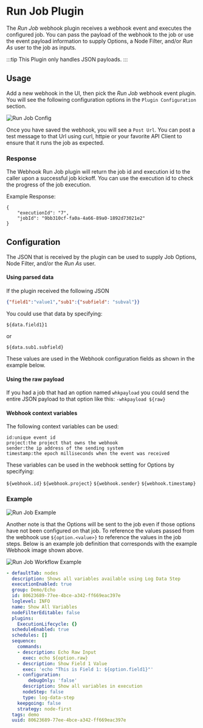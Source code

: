 # Run Job Plugin

The *Run Job* webhook plugin receives a webhook event and executes the configured job.
You can pass the payload of the webhook to the job or use the event payload information
to supply Options, a Node Filter, and/or *Run As* user to the job as inputs.

:::tip
This Plugin only handles JSON payloads.
:::

## Usage

Add a new webhook in the UI, then pick the *Run Job* webhook event plugin.  
You will see the following configuration options in the `Plugin Configuration` section.

![Run Job Config](~@assets/img/webhook-run-job-plugin.png)

Once you have saved the webhook, you will see a `Post Url`. You can post a test message to
that Url using curl, httpie or your favorite API Client to ensure that it runs the job as expected.

### Response

The Webhook Run Job plugin will return the job id and execution id to the caller upon a successful job kickoff.
You can use the execution id to check the progress of the job execution.

Example Response:
```
{
    "executionId": "7",
    "jobId": "9bb310cf-fa0a-4a66-89a0-1892d73021e2"
}
```

## Configuration

The JSON that is received by the plugin can be used to supply Job Options, Node Filter, and/or the *Run As* user.

#### Using parsed data

If the plugin received the following JSON
```json
{"field1":"value1","sub1":{"subfield": "subval"}}
```

You could use that data by specifying:

`${data.field1}1`

or

`${data.sub1.subfield}`

These values are used in the Webhook configuration fields as shown in the example below.

#### Using the raw payload

If you had a job that had an option named `whkpayload` you could send the entire JSON
payload to that option like this:
`-whkpayload ${raw}`

#### Webhook context variables

The following context variables can be used:

```properties
id:unique event id
project:the project that owns the webhook
sender:the ip address of the sending system
timestamp:the epoch milliseconds when the event was received
```

These variables can be used in the webhook setting for Options by specifying:

`${webhook.id}`
`${webhook.project}`
`${webhook.sender}`
`${webhook.timestamp}`

### Example

![Run Job Example](~@assets/img/webhook-run-job-example.png)

Another note is that the Options will be sent to the job even if those options have not been configured on that job.  To reference the values passed from the webhook use `${option.<value>}` to reference the values in the job steps.  Below is an example job definition that corresponds with the example Webhook image shown above.

![Run Job Workflow Example](~@assets/img/webhook-run-job-examplejob.png)

```yaml
- defaultTab: nodes
  description: Shows all variables available using Log Data Step
  executionEnabled: true
  group: Demo/Echo
  id: 80623689-77ee-4bce-a342-ff669eac397e
  loglevel: INFO
  name: Show All Variables
  nodeFilterEditable: false
  plugins:
    ExecutionLifecycle: {}
  scheduleEnabled: true
  schedules: []
  sequence:
    commands:
    - description: Echo Raw Input
      exec: echo ${option.raw}
    - description: Show Field 1 Value
      exec: 'echo "This is Field 1: ${option.field1}"'
    - configuration:
        debugOnly: 'false'
      description: Show all variables in execution
      nodeStep: false
      type: log-data-step
    keepgoing: false
    strategy: node-first
  tags: demo
  uuid: 80623689-77ee-4bce-a342-ff669eac397e
```
